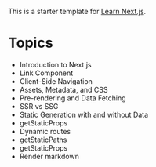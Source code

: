 This is a starter template for [Learn Next.js](https://nextjs.org/learn).

# Topics
- Introduction to Next.js
- Link Component
- Client-Side Navigation
- Assets, Metadata, and CSS
- Pre-rendering and Data Fetching
 - SSR vs SSG 
 - Static Generation with and without Data
 - getStaticProps
- Dynamic routes
 - getStaticPaths
 - getStaticProps
 - Render markdown